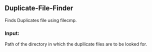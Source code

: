 ## Duplicate-File-Finder
Finds Duplicates file using filecmp.

### Input:
Path of the directory in which the dupllicate files are to be looked for.